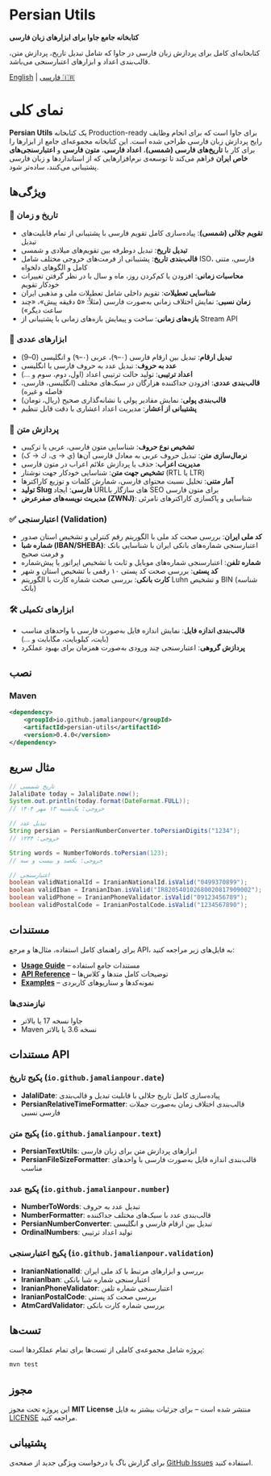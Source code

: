 # Persian Utils

**کتابخانه جامع جاوا برای ابزارهای زبان فارسی**

کتابخانه‌ای کامل برای پردازش زبان فارسی در جاوا که شامل تبدیل تاریخ، پردازش متن، قالب‌بندی اعداد و ابزارهای اعتبارسنجی می‌باشد.

[English](README.md) | [فارسی 🇮🇷](README_FA.md)

# نمای کلی

**Persian Utils** یک کتابخانه Production-ready برای جاوا است که برای انجام وظایف رایج پردازش زبان فارسی طراحی شده است.
این کتابخانه مجموعه‌ای جامع از ابزارها را برای کار با **تاریخ‌های فارسی (شمسی)**، **اعداد فارسی**، **متون فارسی** و **اعتبارسنجی‌های خاص ایران** فراهم می‌کند تا توسعه‌ی نرم‌افزارهایی که از استانداردها و زبان فارسی پشتیبانی می‌کنند، ساده‌تر شود.

## ویژگی‌ها

### 📅 تاریخ و زمان

* **تقویم جلالی (شمسی)**: پیاده‌سازی کامل تقویم فارسی با پشتیبانی از تمام قابلیت‌های تبدیل
* **تبدیل تاریخ**: تبدیل دوطرفه بین تقویم‌های میلادی و شمسی
* **قالب‌بندی تاریخ**: پشتیبانی از فرمت‌های خروجی مختلف شامل ISO، فارسی، متنی کامل و الگوهای دلخواه
* **محاسبات زمانی**: افزودن یا کم‌کردن روز، ماه و سال با در نظر گرفتن تغییرات خودکار تقویم
* **شناسایی تعطیلات**: تقویم داخلی شامل تعطیلات ملی و مذهبی ایران
* **زمان نسبی**: نمایش اختلاف زمانی به‌صورت فارسی (مثلاً: «۵ دقیقه پیش»، «چند ساعت دیگر»)
* **بازه‌های زمانی**: ساخت و پیمایش بازه‌های زمانی با پشتیبانی از Stream API

### 🔢 ابزارهای عددی

* **تبدیل ارقام**: تبدیل بین ارقام فارسی (۰–۹)، عربی (٠–٩) و انگلیسی (0–9)
* **عدد به حروف**: تبدیل عدد به حروف فارسی یا انگلیسی
* **اعداد ترتیبی**: تولید حالت ترتیبی اعداد (اول، دوم، سوم و …)
* **قالب‌بندی عددی**: افزودن جداکننده هزارگان در سبک‌های مختلف (انگلیسی، فارسی، فاصله و غیره)
* **قالب‌بندی پولی**: نمایش مقادیر پولی با نشانه‌گذاری صحیح (ریال، تومان)
* **پشتیبانی از اعشار**: مدیریت اعداد اعشاری با دقت قابل تنظیم

### 📝 پردازش متن

* **تشخیص نوع حروف**: شناسایی متون فارسی، عربی یا ترکیبی
* **نرمال‌سازی متن**: تبدیل حروف عربی به معادل فارسی آن‌ها (ي → ی، ك → ک)
* **مدیریت اعراب**: حذف یا پردازش علائم اعراب در متون فارسی
* **تشخیص جهت متن**: شناسایی خودکار جهت نوشتار (RTL یا LTR)
* **آمار متنی**: تحلیل نسبت محتوای فارسی، شمارش کلمات و توزیع کاراکترها
* **تولید Slug فارسی**: ایجاد URLهای سازگار با SEO برای متون فارسی
* **مدیریت نویسه‌های صفرعرض (ZWNJ)**: شناسایی و پاکسازی کاراکترهای نامرئی

### ✅ اعتبارسنجی (Validation)

* **کد ملی ایران**: بررسی صحت کد ملی با الگوریتم رقم کنترلی و تشخیص استان صدور
* **شماره شبا (IBAN/SHEBA)**: اعتبارسنجی شماره‌های بانکی ایران با شناسایی بانک و فرمت صحیح
* **شماره تلفن**: اعتبارسنجی شماره‌های موبایل و ثابت با تشخیص اپراتور یا پیش‌شماره
* **کد پستی**: بررسی صحت کد پستی ۱۰ رقمی با تشخیص استان و شهر
* **کارت بانکی**: بررسی صحت شماره کارت با الگوریتم Luhn و تشخیص BIN (شناسه بانک)

### 🛠️ ابزارهای تکمیلی

* **قالب‌بندی اندازه فایل**: نمایش اندازه فایل به‌صورت فارسی با واحدهای مناسب (بایت، کیلوبایت، مگابایت و …)
* **پردازش گروهی**: اعتبارسنجی چند ورودی به‌صورت همزمان برای بهبود عملکرد

## نصب

### Maven

```xml
<dependency>
    <groupId>io.github.jamalianpour</groupId>
    <artifactId>persian-utils</artifactId>
    <version>0.4.0</version>
</dependency>
```

## مثال سریع

```java
// تاریخ شمسی
JalaliDate today = JalaliDate.now();
System.out.println(today.format(DateFormat.FULL));
// خروجی: یک‌شنبه ۱۳ مهر ۱۴۰۴

// تبدیل عدد
String persian = PersianNumberConverter.toPersianDigits("1234");
// خروجی: ۱۲۳۴

String words = NumberToWords.toPersian(123);
// خروجی: یکصد و بیست و سه

// اعتبارسنجی
boolean validNationalId = IranianNationalId.isValid("0499370899");
boolean validIban = IranianIban.isValid("IR820540102680020817909002");
boolean validPhone = IranianPhoneValidator.isValid("09123456789");
boolean validPostalCode = IranianPostalCode.isValid("1234567890");
```

## مستندات

برای راهنمای کامل استفاده، مثال‌ها و مرجع API، به فایل‌های زیر مراجعه کنید:

* **[Usage Guide](docs/USAGE.md)** – مستندات جامع استفاده
* **[API Reference](docs/API.md)** – توضیحات کامل متدها و کلاس‌ها
* **[Examples](docs/EXAMPLES.md)** – نمونه‌کدها و سناریوهای کاربردی

### نیازمندی‌ها

* جاوا نسخه 17 یا بالاتر
* Maven نسخه 3.6 یا بالاتر

## مستندات API

### پکیج تاریخ (`io.github.jamalianpour.date`)

* **JalaliDate**: پیاده‌سازی کامل تاریخ جلالی با قابلیت تبدیل و قالب‌بندی
* **PersianRelativeTimeFormatter**: قالب‌بندی اختلاف زمان به‌صورت جملات فارسی نسبی

### پکیج متن (`io.github.jamalianpour.text`)

* **PersianTextUtils**: ابزارهای پردازش متن برای زبان فارسی
* **PersianFileSizeFormatter**: قالب‌بندی اندازه فایل به‌صورت فارسی با واحدهای مناسب

### پکیج عدد (`io.github.jamalianpour.number`)

* **NumberToWords**: تبدیل عدد به حروف
* **NumberFormatter**: قالب‌بندی عدد با سبک‌های مختلف جداکننده
* **PersianNumberConverter**: تبدیل بین ارقام فارسی و انگلیسی
* **OrdinalNumbers**: تولید اعداد ترتیبی

### پکیج اعتبارسنجی (`io.github.jamalianpour.validation`)

* **IranianNationalId**: بررسی و ابزارهای مرتبط با کد ملی ایران
* **IranianIban**: اعتبارسنجی شماره شبا بانکی
* **IranianPhoneValidator**: اعتبارسنجی شماره تلفن
* **IranianPostalCode**: بررسی صحت کد پستی
* **AtmCardValidator**: بررسی شماره کارت بانکی

## تست‌ها

پروژه شامل مجموعه‌ی کاملی از تست‌ها برای تمام عملکردها است:

```bash
mvn test
```

## مجوز

این پروژه تحت مجوز **MIT License** منتشر شده است – برای جزئیات بیشتر به فایل [LICENSE](https://github.com/Jamalianpour/persian-utils/blob/master/LICENSE) مراجعه کنید.

## پشتیبانی

برای گزارش باگ یا درخواست ویژگی جدید از صفحه‌ی [GitHub Issues](https://github.com/jamalianpour/persian-utils/issues) استفاده کنید.
